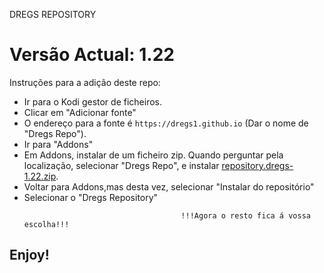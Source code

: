 DREGS REPOSITORY
# Versão Actual: 1.22

Instruções para a adição deste repo:


<p align="left">
  <ul>
    <li>Ir para o Kodi gestor de ficheiros.</li>
    <li>Clicar em "Adicionar fonte"</li>
    <li>O endereço para a fonte é <code>https://dregs1.github.io</code> (Dar o nome de "Dregs Repo").</li>
    <li>Ir para "Addons"</li>
    <li>Em Addons, instalar de um ficheiro zip. Quando perguntar pela localização, selecionar "Dregs Repo", e instalar <a href="repository.dregs-1.22.zip">repository.dregs-1.22.zip</a>.</li>
    <li>Voltar para Addons,mas desta vez, selecionar "Instalar do repositório"</li>
    <li>Selecionar o "Dregs Repository"</li>
    
                                       !!!Agora o resto fica á vossa escolha!!!
  </ul>
</p>

## Enjoy!
